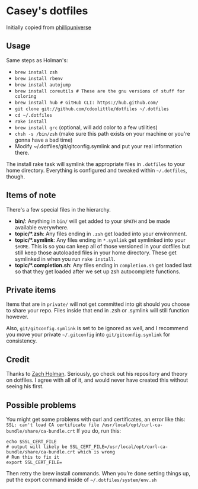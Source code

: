 # Casey's dotfiles

Initially copied from [phillipuniverse](https://github.com/phillipuniverse/dotfiles)

## Usage

Same steps as Holman's:
- `brew install zsh`
- `brew install rbenv`
- `brew install autojump`
- `brew install coreutils # These are the gnu versions of stuff for coloring`
- `brew install hub # GitHub CLI: https://hub.github.com/`
- `git clone git://github.com/cdoolittle/dotfiles ~/.dotfiles`
- `cd ~/.dotfiles`
- `rake install`
- `brew install grc` (optional, will add color to a few utilities)
- `chsh -s /bin/zsh` (make sure this path exists on your machine or you're gonna have a bad time)
- Modify ~/.dotfiles/git/gitconfig.symlink and put your real information there.

The install rake task will symlink the appropriate files in `.dotfiles` to your
home directory. Everything is configured and tweaked within `~/.dotfiles`,
though.

## Items of note <Section blatantly ripped off>

There's a few special files in the hierarchy.

- **bin/**: Anything in `bin/` will get added to your `$PATH` and be made
  available everywhere.
- **topic/\*.zsh**: Any files ending in `.zsh` get loaded into your
  environment.
- **topic/\*.symlink**: Any files ending in `*.symlink` get symlinked into
  your `$HOME`. This is so you can keep all of those versioned in your dotfiles
  but still keep those autoloaded files in your home directory. These get
  symlinked in when you run `rake install`.
- **topic/\*.completion.sh**: Any files ending in `completion.sh` get loaded
  last so that they get loaded after we set up zsh autocomplete functions.

## Private items

Items that are in `private/` will not get committed into git should you choose to share your repo.
Files inside that end in .zsh or .symlink will still function however.

Also, `git/gitconfig.symlink` is set to be ignored as well, and I recommend you move your private
`~/.gitconfig` into `git/gitconfig.symlink` for consistency.

## Credit

Thanks to [Zach Holman](http://github.com/holman/dotfiles). Seriously, go check
out his repository and theory on dotfiles. I agree with all of it, and would
never have created this without seeing his first.

## Possible problems
You might get some problems with curl and certificates, an error like this:
 `SSL: can't load CA certificate file /usr/local/opt/curl-ca-bundle/share/ca-bundle.crt`
If you do, run this:
```
echo $SSL_CERT_FILE
# output will likely be SSL_CERT_FILE=/usr/local/opt/curl-ca-bundle/share/ca-bundle.crt which is wrong
# Run this to fix it
export SSL_CERT_FILE=
```
Then retry the brew install commands. When you’re done setting things up, put the export command inside of `~/.dotfiles/system/env.sh`
